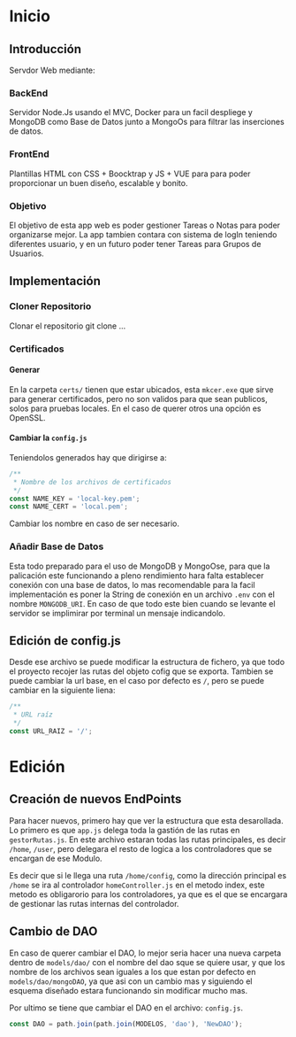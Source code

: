 # Inicio
## Introducción
Servdor Web mediante:

### BackEnd
Servidor Node.Js usando el MVC, Docker para un facil despliege y MongoDB como Base de Datos junto a MongoOs para filtrar las inserciones de datos.

### FrontEnd
Plantillas HTML con CSS + Boocktrap y JS + VUE para para poder proporcionar un buen diseño, escalable y bonito. 

### Objetivo
El objetivo de esta app web es poder gestioner Tareas o Notas para poder organizarse mejor.
La app tambien contara con sistema de logIn teniendo diferentes usuario, y en un futuro poder tener Tareas para Grupos de Usuarios.

## Implementación
### Cloner Repositorio
Clonar el repositorio git clone ...

### Certificados
#### Generar
En la carpeta `certs/` tienen que estar ubicados, esta `mkcer.exe` que sirve para generar certificados, pero no son validos para que sean publicos, solos para pruebas locales.
En el caso de querer otros una opción es OpenSSL.

#### Cambiar la `config.js`
Teniendolos generados hay que dirigirse a:
```js
/**
 * Nombre de los archivos de certificados
 */
const NAME_KEY = 'local-key.pem';
const NAME_CERT = 'local.pem';
```
Cambiar los nombre en caso de ser necesario.

### Añadir Base de Datos
Esta todo preparado para el uso de MongoDB y MongoOse, para que la palicación este funcionando a pleno rendimiento hara falta establecer conexión con una base de datos, lo mas recomendable para la facil implementación es poner la String de conexión en un archivo `.env` con el nombre `MONGODB_URI`.
En caso de que todo este bien cuando se levante el servidor se implimirar por terminal un mensaje indicandolo.


## Edición de config.js
Desde ese archivo se puede modificar la estructura de fichero, ya que todo el proyecto recojer las rutas del objeto cofig que se exporta.
Tambien se puede cambiar la url base, en el caso por defecto es `/`, pero se puede cambiar en la siguiente liena:
```js
/**
 * URL raíz
 */
const URL_RAIZ = '/';
```

# Edición
## Creación de nuevos EndPoints
Para hacer nuevos, primero hay que ver la estructura que esta desarollada.
Lo primero es que `app.js` delega toda la gastión de las rutas en `gestorRutas.js`.
En este archivo estaran todas las rutas principales, es decir `/home`, `/user`, pero delegara el resto de logica a los controladores que se encargan de ese Modulo.

Es decir que si le llega una ruta `/home/config`, como la dirección principal es `/home` se ira al controlador `homeController.js` en el metodo index, este metodo es obligarorio para los controladores, ya que es el que se encargara de gestionar las rutas internas del controlador.

## Cambio de DAO
En caso de querer cambiar el DAO, lo mejor seria hacer una nueva carpeta dentro de `models/dao/` con el nombre del dao sque se quiere usar, y que los nombre de los archivos sean iguales a los que estan por defecto en `models/dao/mongoDAO`, ya que asi con un cambio mas y siguiendo el esquema diseñado estara funcionando sin modificar mucho mas.

Por ultimo se tiene que cambiar el DAO en el archivo: `config.js`.
```js
const DAO = path.join(path.join(MODELOS, 'dao'), 'NewDAO');
```
